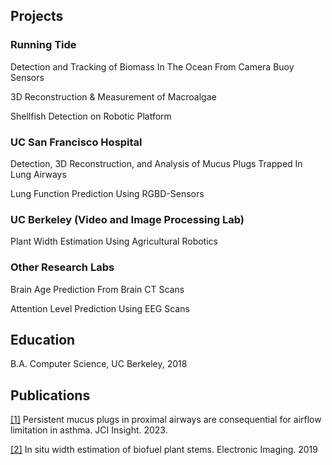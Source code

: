 ## Projects 

### Running Tide
Detection and Tracking of Biomass In The Ocean From Camera Buoy Sensors 

3D Reconstruction & Measurement of Macroalgae 

Shellfish Detection on Robotic Platform 

### UC San Francisco Hospital 
Detection, 3D Reconstruction, and Analysis of Mucus Plugs Trapped In Lung Airways

Lung Function Prediction Using RGBD-Sensors 

### UC Berkeley (Video and Image Processing Lab)
Plant Width Estimation Using Agricultural Robotics 

### Other Research Labs
Brain Age Prediction From Brain CT Scans

Attention Level Prediction Using EEG Scans

## Education 
B.A. Computer Science, UC Berkeley, 2018 

## Publications

[\[1\]](https://doi.org/10.1172/jci.insight.174124) Persistent mucus plugs in proximal airways are consequential for airflow limitation in asthma. JCI Insight. 2023.
    
[\[2\]](https://library.imaging.org/ei/articles/31/13/art00009) In situ width estimation of biofuel plant stems. Electronic Imaging. 2019



